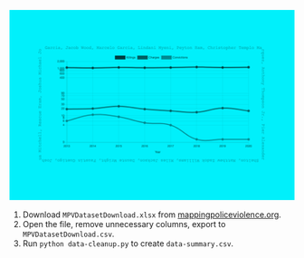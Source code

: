 ![Exploring the Mapping Police Violence dataset](exploring-the-mapping-police-violence-dataset-thumbnail-v4.png)

1. Download `MPVDatasetDownload.xlsx` from [mappingpoliceviolence.org](https://mappingpoliceviolence.org/).
2. Open the file, remove unnecessary columns, export to `MPVDatasetDownload.csv`.
3. Run `python data-cleanup.py` to create `data-summary.csv`.
